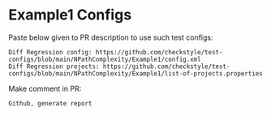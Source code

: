 # Example1 Configs
Paste below given to PR description to use such test configs:
```
Diff Regression config: https://github.com/checkstyle/test-configs/blob/main/NPathComplexity/Example1/config.xml
Diff Regression projects: https://github.com/checkstyle/test-configs/blob/main/NPathComplexity/Example1/list-of-projects.properties
```
Make comment in PR:
```
Github, generate report
```
